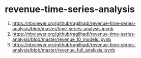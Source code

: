 # revenue-time-series-analysis

1. https://nbviewer.org/github/ragilhadi/revenue-time-series-analysis/blob/master/time-series-analysis.ipynb
2. https://nbviewer.org/github/ragilhadi/revenue-time-series-analysis/blob/master/revenue_10_models.ipynb
3. https://nbviewer.org/github/ragilhadi/revenue-time-series-analysis/blob/master/revenue_full_analysis.ipynb

